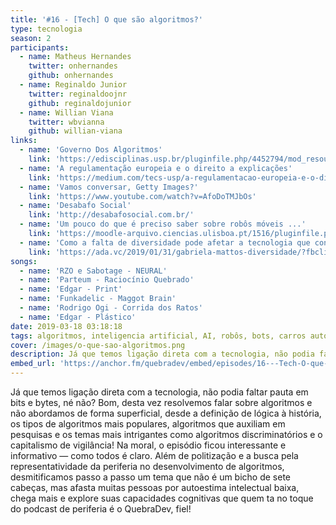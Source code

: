 ```yaml
---
title: '#16 - [Tech] O que são algoritmos?'
type: tecnologia
season: 2
participants:
  - name: Matheus Hernandes
    twitter: onhernandes
    github: onhernandes
  - name: Reginaldo Junior
    twitter: reginaldoojnr
    github: reginaldojunior
  - name: Willian Viana
    twitter: wbvianna
    github: willian-viana
links:
  - name: 'Governo Dos Algoritmos'
    link: 'https://edisciplinas.usp.br/pluginfile.php/4452794/mod_resource/content/1/S%C3%A9rgio%20Amadeu%20SILVEIRA%20%20Governo%20dos%20Algoritmos.pdf'
  - name: 'A regulamentação europeia e o direito a explicações'
    link: 'https://medium.com/tecs-usp/a-regulamentacao-europeia-e-o-direito-a-explicacoes-612670f00bc3'
  - name: 'Vamos conversar, Getty Images?'
    link: 'https://www.youtube.com/watch?v=AfoDoTMJbOs'
  - name: 'Desabafo Social'
    link: 'http://desabafosocial.com.br/'
  - name: 'Um pouco do que é preciso saber sobre robôs móveis ...'
    link: 'https://moodle-arquivo.ciencias.ulisboa.pt/1516/pluginfile.php/116761/mod_resource/content/0/robots.pdf'
  - name: 'Como a falta de diversidade pode afetar a tecnologia que consumimos'
    link: 'https://ada.vc/2019/01/31/gabriela-mattos-diversidade/?fbclid=IwAR2BzDJAf5g9fgGOOoiGmqJ5UKDiHXau5_7QupEPjYQCKAMvojh9WpSIVQo'
songs:
  - name: 'RZO e Sabotage - NEURAL'
  - name: 'Parteum - Raciocínio Quebrado'
  - name: 'Edgar - Print'
  - name: 'Funkadelic - Maggot Brain'
  - name: 'Rodrigo Ogi - Corrida dos Ratos'
  - name: 'Edgar - Plástico'
date: 2019-03-18 03:18:18
tags: algoritmos, inteligencia artificial, AI, robôs, bots, carros autonomos, machine learning, algoritmos discriminatórios, capitalismo de vigilância, quebradev, tech
cover: /images/o-que-sao-algoritmos.png
description: Já que temos ligação direta com a tecnologia, não podia faltar pauta em bits e bytes, né não? Bom, desta vez resolvemos falar sobre algoritmos e não abordamos de forma superficial, desde a definição de lógica à história, os tipos de algoritmos mais populares...
embed_url: 'https://anchor.fm/quebradev/embed/episodes/16---Tech-O-que-sao-algoritmos-eclvbd'
---
```


Já que temos ligação direta com a tecnologia, não podia faltar pauta em bits e bytes, né não? 
Bom, desta vez resolvemos falar sobre algoritmos e não abordamos de forma superficial, desde a definição de lógica à história, os tipos de algoritmos mais populares, algoritmos que auxiliam em pesquisas e os temas mais intrigantes como algoritmos discriminatórios e o capitalismo de vigilância! Na moral, o episódio ficou interessante e informativo — como todos é claro. 
Além de politização e a busca pela representatividade da periferia no desenvolvimento de algoritmos, desmitificamos passo a passo um tema que não é um bicho de sete cabeças, mas afasta muitas pessoas por autoestima intelectual baixa, chega mais e explore suas capacidades cognitivas que quem ta no toque do podcast de periferia é o QuebraDev, fiel!